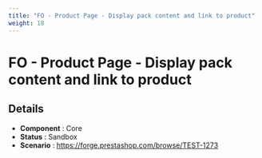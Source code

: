 ```yaml
---
title: "FO - Product Page - Display pack content and link to product"
weight: 18
---
```


# FO - Product Page - Display pack content and link to product
## Details
* **Component** : Core
* **Status** : Sandbox
* **Scenario** : https://forge.prestashop.com/browse/TEST-1273
